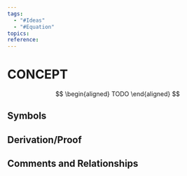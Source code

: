 ```yaml
---
tags:
  - "#Ideas"
  - "#Equation"
topics: 
reference:
---
```

# CONCEPT

$$
\begin{aligned}
TODO
\end{aligned}
$$
## Symbols

## Derivation/Proof
## Comments and Relationships
